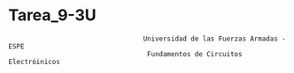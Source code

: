 # Tarea_9-3U

                                      Universidad de las Fuerzas Armadas - ESPE
                                       Fundamentos de Circuitos Electróinicos
